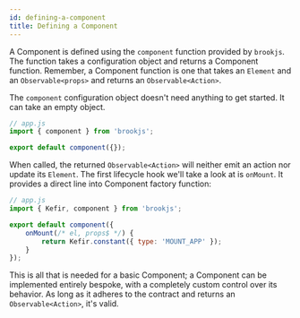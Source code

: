```yaml
---
id: defining-a-component
title: Defining a Component
---
```


A Component is defined using the `component` function provided by `brookjs`. The function takes a configuration object and returns a Component function. Remember, a Component function is one that takes an `Element` and an `Observable<props>` and returns an `Observable<Action>`.

The `component` configuration object doesn't need anything to get started. It can take an empty object.

```js
// app.js
import { component } from 'brookjs';

export default component({});
```

When called, the returned `Observable<Action>` will neither emit an action nor update its `Element`. The first lifecycle hook we'll take a look at is `onMount`. It provides a direct line into Component factory function:

```js
// app.js
import { Kefir, component } from 'brookjs';

export default component({
    onMount(/* el, props$ */) {
        return Kefir.constant({ type: 'MOUNT_APP' });
    }
});
```

This is all that is needed for a basic Component; a Component can be implemented entirely bespoke, with a completely custom control over its behavior. As long as it adheres to the contract and returns an `Observable<Action>`, it's valid.
